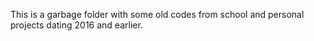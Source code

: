 This is a garbage folder with some old codes from school and personal projects dating 2016 and earlier.
